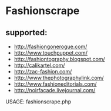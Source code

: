 Fashionscrape
============

supported:
---------
- http://fashiongonerogue.com/
- http://www.touchpuppet.com/
- http://fashiontography.blogspot.com/
- http://calikartel.com/
- http://zac-fashion.com/
- http://www.thephotographylink.com/
- http://www.fashioneditorials.com/
- http://noirfacade.livejournal.com/


USAGE: fashionscrape.php <direct url to post>

